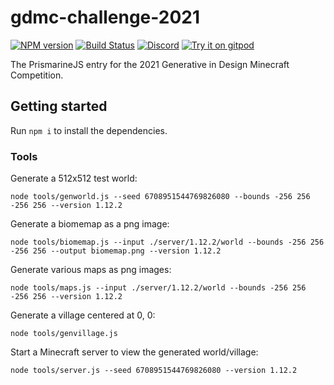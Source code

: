 # gdmc-challenge-2021

[![NPM version](https://img.shields.io/npm/v/gdmc-challenge-2021.svg)](http://npmjs.com/package/gdmc-challenge-2021)
[![Build Status](https://github.com/PrismarineJS/gdmc-challenge-2021/workflows/CI/badge.svg)](https://github.com/PrismarineJS/gdmc-challenge-2021/actions?query=workflow%3A%22CI%22)
[![Discord](https://img.shields.io/badge/chat-on%20discord-brightgreen.svg)](https://discord.gg/GsEFRM8)
[![Try it on gitpod](https://img.shields.io/badge/try-on%20gitpod-brightgreen.svg)](https://gitpod.io/#https://github.com/PrismarineJS/gdmc-challenge-2021)

The PrismarineJS entry for the 2021 Generative in Design Minecraft Competition.

## Getting started

Run `npm i` to install the dependencies.

### Tools

Generate a 512x512 test world:
```
node tools/genworld.js --seed 6708951544769826080 --bounds -256 256 -256 256 --version 1.12.2
```

Generate a biomemap as a png image:
```
node tools/biomemap.js --input ./server/1.12.2/world --bounds -256 256 -256 256 --output biomemap.png --version 1.12.2
```

Generate various maps as png images:
```
node tools/maps.js --input ./server/1.12.2/world --bounds -256 256 -256 256 --version 1.12.2
```

Generate a village centered at 0, 0:
```
node tools/genvillage.js
```

Start a Minecraft server to view the generated world/village:
```
node tools/server.js --seed 6708951544769826080 --version 1.12.2
```
